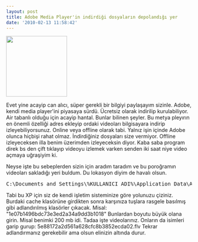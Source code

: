 ```yaml
---
layout: post
title: Adobe Media Player'in indirdiği dosyaların depolandığı yer
date: '2010-02-13 11:58:42'
---
```


<a href="http://www.hakanu.net/wp-content/uploads/2010/02/Adobe-Media-Player.png"><img class="aligncenter size-full wp-image-914" title="Adobe Media Player" src="http://www.hakanu.net/wp-content/uploads/2010/02/Adobe-Media-Player.png" alt="" width="165" height="165" /></a>

Evet yine acayip can alıcı, süper gerekli bir bilgiyi paylaşayım sizinle. Adobe, kendi media player'ini piyasaya sürdü. Ücretsiz olarak indirilip kurulabiliyor. Air tabanlı olduğu için acayip hantal. Bunlar bilinen şeyler. Bu metya pleyırın en önemli özelliği adres ekleyip ordaki videoları bilgisayara indirip izleyebiliyorsunuz. Online veya offline olarak tabi. Yalnız işin içinde Adobe olunca hiçbişi rahat olmaz. İndirdiğiniz dosyaları size vermiyor. Offline izleyeceksen illa benim üzerimden izleyeceksin diyor. Kaba saba program direk bs den çift tıklayıp videoyu izlemek varken senden iki saat niye video açmaya uğraşiyim ki.

Neyse işte bu sebeplerden sizin için aradım taradım ve bu poroğramın videoları sakladığı yeri buldum. Du lokasyon diyim de havalı olsun.
<pre>C:\Documents and Settings\%KULLANICI ADI%\Application Data\Adobe\Adobe Media Player\Local Store\cache
</pre>
Tabi bu XP için siz de kendi işletim sisteminize göre yolunuzu çiziniz. Burdaki cache klasörüne girdikten sonra karşınıza tuşlara rasgele basılmış gibi adlandırılmış klasörler çıkacak. Misal: "1e07b1496bdc73e3ed2a34a9dd3b1018" Bunlardan boyutu büyük olana girin. Misal benimki 200 mb idi. Tadaa işte videolarınız. Onların da isimleri garip gurup: 5e88172a2d561a628cfc8b3852ecda02.flv Tekrar adlandırmanız gerekebilir ama olsun elinizin altında durur.